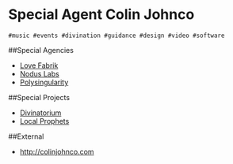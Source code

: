 Special Agent Colin Johnco
=============

`#music #events #divination #guidance #design #video #software`


##Special Agencies

* [Love Fabrik](../../../../tree/master/agencies/lovefabrik)
* [Nodus Labs](../../../../tree/master/agencies/noduslabs)
* [Polysingularity](../../../../tree/master/agencies/polysingularity)


##Special Projects

* [Divinatorium](../../../../tree/master/projects/divinatorium)
* [Local Prophets](../../../../tree/master/projects/localprophets)


##External

* http://colinjohnco.com